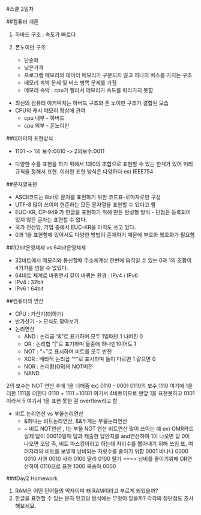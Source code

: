 #스쿨 2일차

##컴퓨터 개론
1. 하바드 구조 : 속도가 빠르다

2. 폰노이만 구조

    - 단순화
    - 낮은가격
    - 프로그램 메모리와 데이터 메모리가 구분되지 않고 하나의 버스를 가지는 구조
    - 메모리 속박 문제 및 버스 병목 문제를 가짐
    - 메모리 속박 : cpu가 빨라서 메모리가 속도를 따라가지 못함

* 최신의 컴퓨터 아키텍처는 하버드 구조와 폰 노이만 구조가 결합된 모습
* CPU의 캐시 메모리 향상에 관여
    * cpu 내부 - 하버드
    * cpu 외부 - 폰노이만

##데이터의 표현방식

* 1101 -> 1의 보수:0010 -> 2의보수:0011

* 다양한 수를 표현을 하기 위해서 1과0의 조합으로 표현할 수 있는 한계가 있어 미리
규칙을 정해서 표현. 이러한 표현 방식은 다양하다
ex) IEEE754

##문자열표현
* ASCII코드는 8bit로 문자를 표현하기 위한 코드표-로마자로만 구성
* UTF-8 많이 쓰이며 현존하는 모든 문자열을 표현할 수 있다고 함
* EUC-KR, CP-949 가 한글을 표현하기 위해 만든 완성형 방식 - 단점은 등록되어 있지 않은 글자는 표현할 수 없다.
* 국가 전산망, 기업 중에서 EUC-KR을 아직도 쓰고 있다.
* 0과 1을 표현함에 있어서도 다양한 방법이 존재하기 때문에 부호화 복호화가 필요함

##32bit운영체제 vs 64bit운영체제
* 32비트에서 메모리와 통신할때 주소체계상 한번에 움직일 수 있는 0과 1의 조합이 4기가를 넘을 수 없었다. 
* 64비트 체계로 바뀌면서 같이 바뀌는 환경 : IPv4 / IPv6
* IPv4 : 32bit
* IPv6 : 64bit

##컴퓨터의 연산
* CPU : 가산기(더하기)
* 반가산기 -> 모식도 찾아보기
* 논리연산
    - AND : 논리곱 “&”로 표기하며 모두 1일때만 1 나머진 0
    - OR : 논리합 “|”로 표기하며 둘중에 하나만1이어도 1
    - NOT : “~”로 표시하며 비트를 모두 반전
    - XOR : 배타적 논리곱 “^”로 표시하며 둘이 다르면 1 같으면 0
    - NOR : 논리합(OR)의 NOT버전
    - NAND

2의 보수는 NOT 연산 후에 1을 더해줌
ex) 0110 - 0001
0110의 보수 1110 여기에 1을 더한 1111을 더한다
0110 + 1111 =10101 여기서 4비트이므로 맨앞 1을 표현못하고 0101이라서 5 
여기서 1을 표현 못한 걸 overflow라고 함

* 비트 논리연산 vs 부울논리연산
    * &하나는 비트논리연산, &&두개는 부울논리연산
    * ~ 비트 NOT연산 , !는 부울 NOT 연산
비트연산 많이 쓰이는 예
ex) OMR카드
실제 답이 00010일때 답과 제출한 답안지를 and연산하여 1이 나오면 답 0이 나오면 오답
즉, 비트 마스킹이라고 하는데 자리수를 뽑아내기 위해 쓰임
또, 여러자리의 비트를 보낼때 낭비되는 자릿수를 줄이기 위함
0001 바나나  	0000
0010 사과		0010 사과
0100 딸리		0100 딸기 ===> 낭비를 줄이기위해 OR연산하여 0110으로 표현
1000 복숭아	0000

###Day2 Homework
1. RAM은 어떤 단어들의 약자이며 왜 RAM이라고 부르게 되었을까?
2. 한글을 표현할 수 있는 문자 인코딩 방식에는 무엇이 있을까? 각각의 장단점도 조사해보세요.

